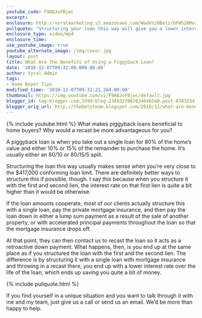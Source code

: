 ```yaml
---
youtube_code: F9ABJoFBjwc
excerpt:
enclosure: http://vyralmarketing.s3.amazonaws.com/Wade%20Betz/DFW%20Mortgage%20Lender-%20What%20Are%20the%20Benefits%20of%20Using%20a%20Piggyback%20Loan%253F.mp4
pullquote: "Structuring your loan this way will give you a lower interest rate."
enclosure_type: video/mp4
enclosure_time:
use_youtube_image: true
youtube_alternate_image: /img/cover.jpg
layout: post
title: What Are the Benefits of Using a Piggyback Loan?
date: '2016-12-07T09:32:00.000-08:00'
author: Vyral Admin
tags:
- Home Buyer Tips
modified_time: '2016-12-07T09:32:21.264-08:00'
thumbnail: https://img.youtube.com/vi/F9ABJoFBjwc/default.jpg
blogger_id: tag:blogger.com,1999:blog-2349327067624646540.post-8783234748485173249
blogger_orig_url: http://thebetzteam.blogspot.com/2016/12/what-are-benefits-of-using-piggyback.html
---
```


{% include youtube.html %}
What makes piggyback loans beneficial to home buyers? Why would a recast be more advantageous for you?

A piggyback loan is when you take out a single loan for 80% of the home’s value and either 10% or 15% of the remainder to purchase the home. It’s usually either an 80/10 or 80/15/5 split.

Structuring the loan this way usually makes sense when you’re very close to the $417,000 conforming loan limit. There are definitely better ways to structure this if possible, though. I say this because when you structure it with the first and second lien, the interest rate on that first lien is quite a bit higher than it would be otherwise.

If the loan amounts cooperate, most of our clients actually structure this with a single loan, pay the private mortgage insurance, and then pay the loan down in either a lump sum payment as a result of the sale of another property, or with accelerated principal payments throughout the loan so that the mortgage insurance drops off.

At that point, they can then contact us to recast the loan so it acts as a retroactive down payment. What happens, then, is you end up at the same place as if you structured the loan with the first and the second lien. The difference is by structuring it with a single loan with mortgage insurance and throwing in a recast there, you end up with a lower interest rate over the life of the loan, which ends up saving you quite a bit of money.

{% include pullquote.html %}

If you find yourself in a unique situation and you want to talk through it with me and my team, just give us a call or send us an email. We’d be more than happy to help.
